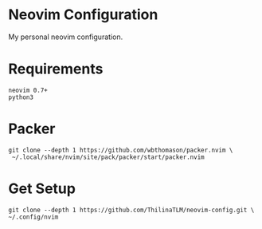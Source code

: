 # Neovim Configuration 
My personal neovim configuration. 

# Requirements 
```
neovim 0.7+
python3 
```

# Packer 
```
git clone --depth 1 https://github.com/wbthomason/packer.nvim \
 ~/.local/share/nvim/site/pack/packer/start/packer.nvim 
 ```

# Get Setup

```
git clone --depth 1 https://github.com/ThilinaTLM/neovim-config.git \
~/.config/nvim 
```
